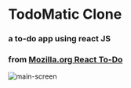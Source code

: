 # TodoMatic Clone
### a to-do app using react JS
### from [Mozilla.org React To-Do](https://developer.mozilla.org/en-US/docs/Learn/Tools_and_testing/Client-side_JavaScript_frameworks/React_todo_list_beginning)

![main-screen](https://github.com/ue-an/react-todolist/assets/68469141/1cc71ea9-ac6a-4472-a6bc-1c65989e28dd)
